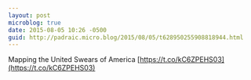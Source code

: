 ```yaml
---
layout: post
microblog: true
date: 2015-08-05 10:26 -0500
guid: http://padraic.micro.blog/2015/08/05/t628950255908818944.html
---
```

Mapping the United Swears of America [https://t.co/kC6ZPEHS03](https://t.co/kC6ZPEHS03)
